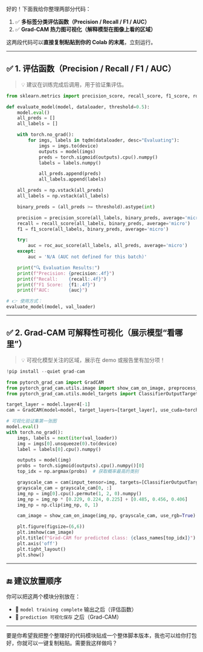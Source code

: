 好的！下面我给你整理两部分代码：  
1. ✅ **多标签分类评估函数（Precision / Recall / F1 / AUC）**  
2. ✅ **Grad-CAM 热力图可视化（解释模型在图像上看的区域）**

这两段代码可以**直接复制粘贴到你的 Colab 的末尾**，立刻运行。

---

## ✅ 1. 评估函数（Precision / Recall / F1 / AUC）

> 💡 建议在训练完成后调用，用于验证集评估。

```python
from sklearn.metrics import precision_score, recall_score, f1_score, roc_auc_score

def evaluate_model(model, dataloader, threshold=0.5):
    model.eval()
    all_preds = []
    all_labels = []

    with torch.no_grad():
        for imgs, labels in tqdm(dataloader, desc="Evaluating"):
            imgs = imgs.to(device)
            outputs = model(imgs)
            preds = torch.sigmoid(outputs).cpu().numpy()
            labels = labels.numpy()

            all_preds.append(preds)
            all_labels.append(labels)

    all_preds = np.vstack(all_preds)
    all_labels = np.vstack(all_labels)

    binary_preds = (all_preds >= threshold).astype(int)

    precision = precision_score(all_labels, binary_preds, average='micro')
    recall = recall_score(all_labels, binary_preds, average='micro')
    f1 = f1_score(all_labels, binary_preds, average='micro')

    try:
        auc = roc_auc_score(all_labels, all_preds, average='micro')
    except:
        auc = 'N/A (AUC not defined for this batch)'

    print("🔍 Evaluation Results:")
    print(f"Precision: {precision:.4f}")
    print(f"Recall:    {recall:.4f}")
    print(f"F1 Score:  {f1:.4f}")
    print(f"AUC:       {auc}")

# 👉 使用方式：
evaluate_model(model, val_loader)
```

---

## ✅ 2. Grad-CAM 可解释性可视化（展示模型“看哪里”）

> 💡 可视化模型关注的区域，展示在 demo 或报告里有加分项！

```python
!pip install --quiet grad-cam

from pytorch_grad_cam import GradCAM
from pytorch_grad_cam.utils.image import show_cam_on_image, preprocess_image
from pytorch_grad_cam.utils.model_targets import ClassifierOutputTarget

target_layer = model.layer4[-1]
cam = GradCAM(model=model, target_layers=[target_layer], use_cuda=torch.cuda.is_available())

# 可视化验证集第一张图
model.eval()
with torch.no_grad():
    imgs, labels = next(iter(val_loader))
    img = imgs[0].unsqueeze(0).to(device)
    label = labels[0].cpu().numpy()

    outputs = model(img)
    probs = torch.sigmoid(outputs).cpu().numpy()[0]
    top_idx = np.argmax(probs)  # 获取概率最高的类别

    grayscale_cam = cam(input_tensor=img, targets=[ClassifierOutputTarget(top_idx)])
    grayscale_cam = grayscale_cam[0, :]
    img_np = img[0].cpu().permute(1, 2, 0).numpy()
    img_np = img_np * [0.229, 0.224, 0.225] + [0.485, 0.456, 0.406]
    img_np = np.clip(img_np, 0, 1)

    cam_image = show_cam_on_image(img_np, grayscale_cam, use_rgb=True)

    plt.figure(figsize=(6,6))
    plt.imshow(cam_image)
    plt.title(f"Grad-CAM for predicted class: {class_names[top_idx]}")
    plt.axis('off')
    plt.tight_layout()
    plt.show()
```

---

## 🔚 建议放置顺序

你可以把这两个模块分别放在：

- 📍 `model training complete` 输出之后（评估函数）
- 📍 `prediction 可视化保存` 之后（Grad-CAM）

---

要是你希望我把整个整理好的代码模块贴成一个整体脚本版本，我也可以给你打包好，你就可以一键复制粘贴。需要我这样做吗？
